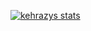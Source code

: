 [![kehrazys stats](https://github-readme-stats.vercel.app/api?username=kehrazy&bg_color=24273a&text_color=cad3f5&icon_color=c6a0f6&title_color=8bd5ca)](https://github.com/anuraghazra/github-readme-stats)
